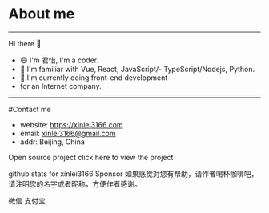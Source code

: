 

# About me
____________
 Hi there 👋
 - 😄 I'm 君惜, I'm a coder.
 - 🌱 I'm familiar with Vue, React, JavaScript/- TypeScript/Nodejs, Python.
- 🔭 I'm currently doing front-end development 
- for an Internet company.
____________
#Contact me
- website: https://xinlei3166.com
- email: xinlei3166@gmail.com
- addr: Beijing, China

Open source project
click here to view the project

github stats for xinlei3166
Sponsor
如果感觉对您有帮助，请作者喝杯咖啡吧，请注明您的名字或者昵称，方便作者感谢。

微信	支付宝
	